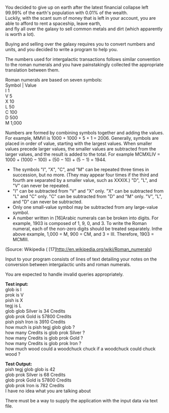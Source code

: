 You decided to give up on earth after the latest financial collapse left 99.99% of the earth's population with 0.01% of the wealth.<br/>Luckily, with the scant sum of money that is left in your account, you are able to afford to rent a spaceship, leave earth,<br/>and fly all over the galaxy to sell common metals and dirt (which apparently is worth a lot).
 
Buying and selling over the galaxy requires you to convert numbers and units, and you decided to write a program to help you.
 
The numbers used for intergalactic transactions follows similar convention to the roman numerals and you have painstakingly collected the appropriate translation between them.
 
Roman numerals are based on seven symbols:<br/>
Symbol | Value<br/>
I 1<br/>
V 5<br/>
X 10<br/>
L 50<br/>
C 100<br/>
D 500<br/>
M 1,000

Numbers are formed by combining symbols together and adding the values. For example, MMVI is 1000 + 1000 + 5 + 1 = 2006. Generally, symbols are placed in order of value, starting with the largest values. When smaller values precede larger values, the smaller values are subtracted from the larger values, and the result is added to the total. For example MCMXLIV = 1000 + (1000 − 100) + (50 − 10) + (5 − 1) = 1944.
 
- The symbols "I", "X", "C", and "M" can be repeated three times in succession, but no more. (They may appear four times if the third and fourth are separated by a smaller value, such as XXXIX.) "D", "L", and "V" can never be repeated.
- "I" can be subtracted from "V" and "X" only. "X" can be subtracted from "L" and "C" only. "C" can be subtracted from "D" and "M" only. "V", "L", and "D" can never be subtracted.
- Only one small-value symbol may be subtracted from any large-value symbol.
- A number written in [16]Arabic numerals can be broken into digits. For example, 1903 is composed of 1, 9, 0, and 3. To write the Roman numeral, each of the non-zero digits should be treated separately. Inthe above example, 1,000 = M, 900 = CM, and 3 = III. Therefore, 1903 = MCMIII.

(Source: Wikipedia ( [17]http://en.wikipedia.org/wiki/Roman_numerals)
 
Input to your program consists of lines of text detailing your notes on the conversion between intergalactic units and roman numerals.
 
You are expected to handle invalid queries appropriately.
 
**Test input:**<br/>
glob is I<br/>
prok is V<br/>
pish is X<br/>
tegj is L<br/>
glob glob Silver is 34 Credits<br/>
glob prok Gold is 57800 Credits<br/>
pish pish Iron is 3910 Credits<br/>
how much is pish tegj glob glob ?<br/>
how many Credits is glob prok Silver ?<br/>
how many Credits is glob prok Gold ?<br/>
how many Credits is glob prok Iron ?<br/>
how much wood could a woodchuck chuck if a woodchuck could chuck wood ?<br/>
 
**Test Output:**<br/>
pish tegj glob glob is 42<br/>
glob prok Silver is 68 Credits<br/>
glob prok Gold is 57800 Credits<br/>
glob prok Iron is 782 Credits<br/>
I have no idea what you are talking about<br/>

There must be a way to supply the application with the input data via text file.